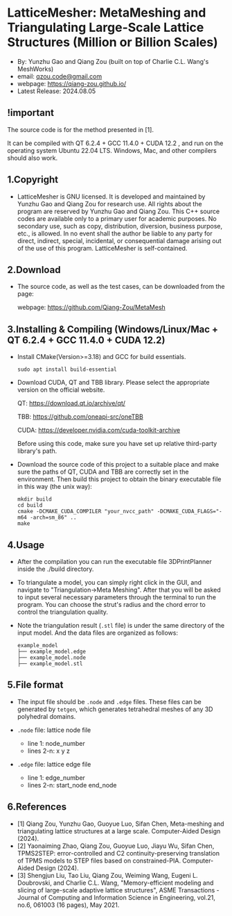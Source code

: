 # LatticeMesher: MetaMeshing and Triangulating Large-Scale Lattice Structures (Million or Billion Scales)

- By: Yunzhu Gao and Qiang Zou (built on top of Charlie C.L. Wang's MeshWorks)
-  email: qzou.code@gmail.com
- webpage: https://qiang-zou.github.io/
- Latest Release: 2024.08.05

## !important
The source code is for the method presented in [1].

It can be compiled with QT 6.2.4 + GCC 11.4.0 + CUDA 12.2 , and run on the operating system Ubuntu 22.04 LTS. Windows, Mac, and other compilers should also work.


1.Copyright
-----------

- LatticeMesher is GNU licensed. It is developed and maintained by Yunzhu Gao and Qiang Zou for research use. All rights about the program are reserved by Yunzhu Gao and Qiang Zou. This C++ source codes are available only to a primary user for academic purposes. No secondary use, such as copy, distribution, diversion, business purpose, etc., is allowed. In no event shall the author be liable to any party for direct, indirect, special, incidental, or consequential damage arising out of the use of this program. LatticeMesher is self-contained.


2.Download
----------

- The source code, as well as the test cases, can be downloaded from the page: 

  webpage: https://github.com/Qiang-Zou/MetaMesh

3.Installing & Compiling (Windows/Linux/Mac + QT 6.2.4 + GCC 11.4.0 + CUDA 12.2)
-------------------------------------------

- Install CMake(Version>=3.18) and GCC for build essentials.

  ```shell
  sudo apt install build-essential
  ```

- Download CUDA, QT and TBB library. Please select the appropriate version on the official website.

  QT: https://download.qt.io/archive/qt/

  TBB: https://github.com/oneapi-src/oneTBB

  CUDA: https://developer.nvidia.com/cuda-toolkit-archive

  Before using this code, make sure you have set up relative third-party library's path.

- Download the source code of this project to a suitable place and make sure the paths of QT, CUDA and TBB are correctly set in the environment. Then build this project to obtain the binary executable file in this way (the unix way):

  ```shell
  mkdir build
  cd build
  cmake -DCMAKE_CUDA_COMPILER "your_nvcc_path" -DCMAKE_CUDA_FLAGS="-m64 -arch=sm_86" ..
  make
  ```

4.Usage
-------

- After the compilation you can run the executable file 3DPrintPlanner inside the ./build directory.

- To triangulate a model, you can simply right click in the GUI, and navigate to "Triangulation->Meta Meshing". After that you will be asked to input several necessary parameters through the terminal to run the program. You can choose the strut's radius and the chord error to control the triangulation quality.

- Note the triangulation result (`.stl` file) is under the same directory of the input model. And the data files are organized as follows:

  ```
  example_model
  ├── example_model.edge
  ├── example_model.node
  ├── example_model.stl
  ```

5.File format
-------------

- The input file should be `.node` and `.edge` files. These files can be generated by `tetgen`, which generates tetrahedral meshes of any 3D polyhedral domains.
- `.node` file: lattice node file
  - line 1: node_number
  - lines 2-n: x y z

- `.edge` file: lattice edge file
  - line 1: edge_number
  - lines 2-n: start_node end_node


6.References
-------------

- [1] Qiang Zou, Yunzhu Gao, Guoyue Luo, Sifan Chen, Meta-meshing and triangulating lattice structures at a large scale. Computer-Aided Design (2024).
- [2] Yaonaiming Zhao, Qiang Zou, Guoyue Luo, Jiayu Wu, Sifan Chen, TPMS2STEP: error-controlled and C2 continuity-preserving translation of TPMS models to STEP files based on constrained-PIA. Computer-Aided Design (2024).
- [3] Shengjun Liu, Tao Liu, Qiang Zou, Weiming Wang, Eugeni L. Doubrovski, and Charlie C.L. Wang, "Memory-efficient modeling and slicing of large-scale adaptive lattice structures", ASME Transactions - Journal of Computing and Information Science in Engineering, vol.21, no.6, 061003 (16 pages), May 2021.
